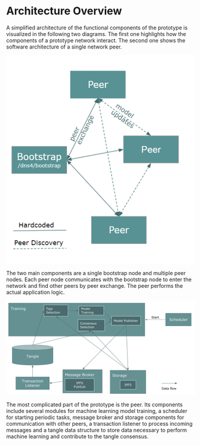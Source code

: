 # Architecture Overview

A simplified architecture of the functional components of the prototype is visualized in the following two diagrams. The first one highlights how the components of a prototype network interact. The second one shows the software architecture of a single network peer.  

![Prototype System Architecture](.gitbook/assets/image%20%2816%29.png)

The two main components are a single bootstrap node and multiple peer nodes. Each peer node communicates with the bootstrap node to enter the network and find other peers by peer exchange. The peer performs the actual application logic. 

![Peer Architecture](.gitbook/assets/image%20%2822%29.png)

The most complicated part of the prototype is the peer. Its components include several modules for machine learning model training, a scheduler for starting periodic tasks, message broker and storage components for communication with other peers, a transaction listener to process incoming messages and a tangle data structure to store data necessary to perform machine learning and contribute to the tangle consensus.

